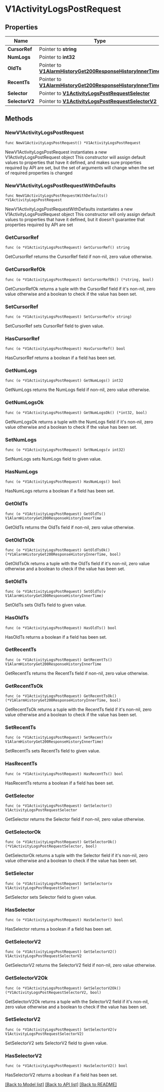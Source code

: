 # V1ActivityLogsPostRequest

## Properties

Name | Type | Description | Notes
------------ | ------------- | ------------- | -------------
**CursorRef** | Pointer to **string** |  | [optional] 
**NumLogs** | Pointer to **int32** |  | [optional] 
**OldTs** | Pointer to [**V1AlarmHistoryGet200ResponseHistoryInnerTime**](V1AlarmHistoryGet200ResponseHistoryInnerTime.md) |  | [optional] 
**RecentTs** | Pointer to [**V1AlarmHistoryGet200ResponseHistoryInnerTime**](V1AlarmHistoryGet200ResponseHistoryInnerTime.md) |  | [optional] 
**Selector** | Pointer to [**V1ActivityLogsPostRequestSelector**](V1ActivityLogsPostRequestSelector.md) |  | [optional] 
**SelectorV2** | Pointer to [**V1ActivityLogsPostRequestSelectorV2**](V1ActivityLogsPostRequestSelectorV2.md) |  | [optional] 

## Methods

### NewV1ActivityLogsPostRequest

`func NewV1ActivityLogsPostRequest() *V1ActivityLogsPostRequest`

NewV1ActivityLogsPostRequest instantiates a new V1ActivityLogsPostRequest object
This constructor will assign default values to properties that have it defined,
and makes sure properties required by API are set, but the set of arguments
will change when the set of required properties is changed

### NewV1ActivityLogsPostRequestWithDefaults

`func NewV1ActivityLogsPostRequestWithDefaults() *V1ActivityLogsPostRequest`

NewV1ActivityLogsPostRequestWithDefaults instantiates a new V1ActivityLogsPostRequest object
This constructor will only assign default values to properties that have it defined,
but it doesn't guarantee that properties required by API are set

### GetCursorRef

`func (o *V1ActivityLogsPostRequest) GetCursorRef() string`

GetCursorRef returns the CursorRef field if non-nil, zero value otherwise.

### GetCursorRefOk

`func (o *V1ActivityLogsPostRequest) GetCursorRefOk() (*string, bool)`

GetCursorRefOk returns a tuple with the CursorRef field if it's non-nil, zero value otherwise
and a boolean to check if the value has been set.

### SetCursorRef

`func (o *V1ActivityLogsPostRequest) SetCursorRef(v string)`

SetCursorRef sets CursorRef field to given value.

### HasCursorRef

`func (o *V1ActivityLogsPostRequest) HasCursorRef() bool`

HasCursorRef returns a boolean if a field has been set.

### GetNumLogs

`func (o *V1ActivityLogsPostRequest) GetNumLogs() int32`

GetNumLogs returns the NumLogs field if non-nil, zero value otherwise.

### GetNumLogsOk

`func (o *V1ActivityLogsPostRequest) GetNumLogsOk() (*int32, bool)`

GetNumLogsOk returns a tuple with the NumLogs field if it's non-nil, zero value otherwise
and a boolean to check if the value has been set.

### SetNumLogs

`func (o *V1ActivityLogsPostRequest) SetNumLogs(v int32)`

SetNumLogs sets NumLogs field to given value.

### HasNumLogs

`func (o *V1ActivityLogsPostRequest) HasNumLogs() bool`

HasNumLogs returns a boolean if a field has been set.

### GetOldTs

`func (o *V1ActivityLogsPostRequest) GetOldTs() V1AlarmHistoryGet200ResponseHistoryInnerTime`

GetOldTs returns the OldTs field if non-nil, zero value otherwise.

### GetOldTsOk

`func (o *V1ActivityLogsPostRequest) GetOldTsOk() (*V1AlarmHistoryGet200ResponseHistoryInnerTime, bool)`

GetOldTsOk returns a tuple with the OldTs field if it's non-nil, zero value otherwise
and a boolean to check if the value has been set.

### SetOldTs

`func (o *V1ActivityLogsPostRequest) SetOldTs(v V1AlarmHistoryGet200ResponseHistoryInnerTime)`

SetOldTs sets OldTs field to given value.

### HasOldTs

`func (o *V1ActivityLogsPostRequest) HasOldTs() bool`

HasOldTs returns a boolean if a field has been set.

### GetRecentTs

`func (o *V1ActivityLogsPostRequest) GetRecentTs() V1AlarmHistoryGet200ResponseHistoryInnerTime`

GetRecentTs returns the RecentTs field if non-nil, zero value otherwise.

### GetRecentTsOk

`func (o *V1ActivityLogsPostRequest) GetRecentTsOk() (*V1AlarmHistoryGet200ResponseHistoryInnerTime, bool)`

GetRecentTsOk returns a tuple with the RecentTs field if it's non-nil, zero value otherwise
and a boolean to check if the value has been set.

### SetRecentTs

`func (o *V1ActivityLogsPostRequest) SetRecentTs(v V1AlarmHistoryGet200ResponseHistoryInnerTime)`

SetRecentTs sets RecentTs field to given value.

### HasRecentTs

`func (o *V1ActivityLogsPostRequest) HasRecentTs() bool`

HasRecentTs returns a boolean if a field has been set.

### GetSelector

`func (o *V1ActivityLogsPostRequest) GetSelector() V1ActivityLogsPostRequestSelector`

GetSelector returns the Selector field if non-nil, zero value otherwise.

### GetSelectorOk

`func (o *V1ActivityLogsPostRequest) GetSelectorOk() (*V1ActivityLogsPostRequestSelector, bool)`

GetSelectorOk returns a tuple with the Selector field if it's non-nil, zero value otherwise
and a boolean to check if the value has been set.

### SetSelector

`func (o *V1ActivityLogsPostRequest) SetSelector(v V1ActivityLogsPostRequestSelector)`

SetSelector sets Selector field to given value.

### HasSelector

`func (o *V1ActivityLogsPostRequest) HasSelector() bool`

HasSelector returns a boolean if a field has been set.

### GetSelectorV2

`func (o *V1ActivityLogsPostRequest) GetSelectorV2() V1ActivityLogsPostRequestSelectorV2`

GetSelectorV2 returns the SelectorV2 field if non-nil, zero value otherwise.

### GetSelectorV2Ok

`func (o *V1ActivityLogsPostRequest) GetSelectorV2Ok() (*V1ActivityLogsPostRequestSelectorV2, bool)`

GetSelectorV2Ok returns a tuple with the SelectorV2 field if it's non-nil, zero value otherwise
and a boolean to check if the value has been set.

### SetSelectorV2

`func (o *V1ActivityLogsPostRequest) SetSelectorV2(v V1ActivityLogsPostRequestSelectorV2)`

SetSelectorV2 sets SelectorV2 field to given value.

### HasSelectorV2

`func (o *V1ActivityLogsPostRequest) HasSelectorV2() bool`

HasSelectorV2 returns a boolean if a field has been set.


[[Back to Model list]](../README.md#documentation-for-models) [[Back to API list]](../README.md#documentation-for-api-endpoints) [[Back to README]](../README.md)



